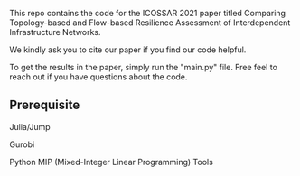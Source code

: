 This repo contains the code for the ICOSSAR 2021 paper titled Comparing Topology-based and Flow-based Resilience Assessment of Interdependent Infrastructure Networks.

We kindly ask you to cite our paper if you find our code helpful.

To get the results in the paper, simply run the "main.py" file. Free feel to reach out if you have questions about the code.

## Prerequisite 

Julia/Jump

Gurobi

Python MIP (Mixed-Integer Linear Programming) Tools
